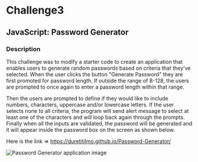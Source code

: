 # Challenge3

## JavaScript: Password Generator

### Description

This challenge was to modify a starter code to create an application that enables users to generate random passwords based on criteria that they’ve selected. When the user clicks the button "Generate Password" they are first promoted for password length. If outside the range of 8-128, the users are prompted to once again to enter a password length within that range. 

Then the users are prompted to define if they would like to include numbers, characters, uppercase and/or lowercase letters. If the user selects none to all criteria, the program will send alert message to select at least one of the characters and will loop back again through the prompts. Finally when all the inputs are validated, the password will be generated and it will appear inside the password box on the screen as shown below.

Here is the link => https://duretitilmo.github.io/Password-Generator/

![Password Generator application image](Screenshot%20(10).png)